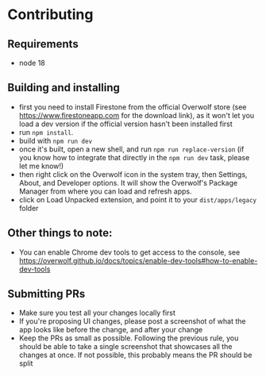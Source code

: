 # Contributing

## Requirements

-   node 18

## Building and installing

-   first you need to install Firestone from the official Overwolf store (see https://www.firestoneapp.com for the download link), as it won't let you load a dev version if the official version hasn't been installed first
-   run `npm install`.
-   build with `npm run dev`
-   once it's built, open a new shell, and run `npm run replace-version` (if you know how to integrate that directly in the `npm run dev` task, please let me know!)
-   then right click on the Overwolf icon in the system tray, then Settings, About, and Developer options. It will show the Overwolf's Package Manager from where you can load and refresh apps.
-   click on Load Unpacked extension, and point it to your `dist/apps/legacy` folder

## Other things to note:

-   You can enable Chrome dev tools to get access to the console, see https://overwolf.github.io/docs/topics/enable-dev-tools#how-to-enable-dev-tools

## Submitting PRs

-   Make sure you test all your changes locally first
-   If you're proposing UI changes, please post a screenshot of what the app looks like before the change, and after your change
-   Keep the PRs as small as possible. Following the previous rule, you should be able to take a single screenshot that showcases all the changes at once. If not possible, this probably means the PR should be split
